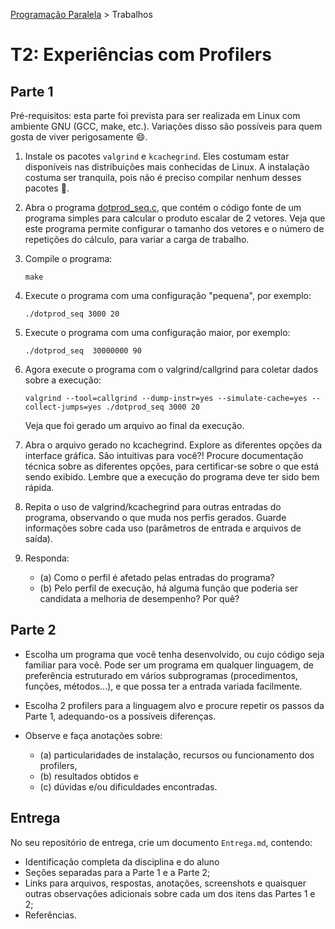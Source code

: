 [Programação Paralela](https://github.com/AndreaInfUFSM/elc139-2021a) > Trabalhos

# T2: Experiências com Profilers


## Parte 1

Pré-requisitos: esta parte foi prevista para ser realizada em Linux com ambiente GNU (GCC, make, etc.). Variações disso são possíveis para quem gosta de viver perigosamente :smile:. 

1. Instale os pacotes `valgrind` e `kcachegrind`. Eles costumam estar disponíveis nas distribuições mais conhecidas de Linux. A instalação costuma ser tranquila, pois não é preciso compilar nenhum desses pacotes :angel:. 

2. Abra o programa [dotprod_seq.c](dotprod_seq/dotprod_seq.c), que contém o código fonte de um programa simples para calcular o produto escalar de 2 vetores. 
Veja que este programa permite configurar o tamanho dos vetores e o número de repetições do cálculo, para variar a carga de trabalho.

3. Compile o programa:

   ```
   make
   ```

4. Execute o programa com uma configuração "pequena", por exemplo:

   ```
   ./dotprod_seq 3000 20
   ```

5. Execute o programa com uma configuração maior, por exemplo:

   ```
   ./dotprod_seq  30000000 90
   ```

6. Agora execute o programa com o valgrind/callgrind para coletar dados sobre a execução:
   ```
   valgrind --tool=callgrind --dump-instr=yes --simulate-cache=yes --collect-jumps=yes ./dotprod_seq 3000 20
   ```
   Veja que foi gerado um arquivo ao final da execução.

7. Abra o arquivo gerado no kcachegrind. Explore as diferentes opções da interface gráfica. São intuitivas para você?! Procure documentação técnica sobre as diferentes opções, para certificar-se sobre o que está sendo exibido. Lembre que a execução do programa deve ter sido bem rápida.


8. Repita o uso de valgrind/kcachegrind para outras entradas do programa, observando o que muda nos perfis gerados. Guarde informações sobre cada uso (parâmetros de entrada e arquivos de saída).

9. Responda:
    - (a) Como o perfil é afetado pelas entradas do programa?
    - (b) Pelo perfil de execução, há alguma função que poderia ser candidata a melhoria de desempenho? Por quê?



## Parte 2


+ Escolha um programa que você tenha desenvolvido, ou cujo código seja familiar para você. Pode ser um programa em qualquer linguagem, de preferência estruturado em vários subprogramas (procedimentos, funções, métodos...), e que possa ter a entrada variada facilmente.

+ Escolha 2 profilers para a linguagem alvo e procure repetir os passos da Parte 1, adequando-os a possíveis diferenças.

+ Observe e faça anotações sobre: 
   - (a) particularidades de instalação, recursos ou funcionamento dos profilers, 
   - (b) resultados obtidos e 
   - (c) dúvidas e/ou dificuldades encontradas.


## Entrega

No seu repositório de entrega, crie um documento `Entrega.md`, contendo:
 - Identificação completa da disciplina e do aluno
 - Seções separadas para a Parte 1 e a Parte 2;
 - Links para arquivos, respostas, anotações, screenshots e quaisquer outras observações adicionais sobre cada um dos itens das Partes 1 e 2;
 - Referências.



